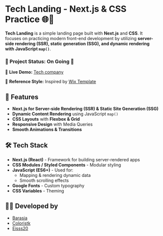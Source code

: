 # Tech Landing - Next.js & CSS Practice 🌐🎨  

**Tech Landing** is a simple landing page built with **Next.js** and **CSS**. It focuses on practicing modern front-end development by utilizing **server-side rendering (SSR), static generation (SSG), and dynamic rendering with JavaScript `map()`**.

### 🚧 Project Status: **On Going** 🚧

🚀 **Live Demo:** [Tech company](https://tech-company-landing-page-brown.vercel.app/#about)  

🎨 **Reference Style:** Inspired by [Wix Template](https://www.wix.com/website-template/view/html/3028?originUrl=https%3A%2F%2Fwww.wix.com%2Fwebsite%2Ftemplates%2Fhtml%2Fall%2F2&tpClick=view_button&esi=f70d9760-16ca-4407-89b3-cb8d15d73deb)




## 🎯 Features
- **Next.js for Server-side Rendering (SSR) & Static Site Generation (SSG)**
- **Dynamic Content Rendering** using JavaScript `map()`
- **CSS Layouts** with **Flexbox & Grid**
- **Responsive Design** with Media Queries
- **Smooth Animations & Transitions**

## 🛠 Tech Stack
- **Next.js (React)** - Framework for building server-rendered apps
- **CSS Modules / Styled Components** - Modular styling
- **JavaScript (ES6+)** - Used for:
  - Mapping & rendering dynamic data
  - Smooth scrolling effects
- **Google Fonts** - Custom typography
- **CSS Variables** - Theming

## 👨‍💻 Developed by
- [Barasia](https://github.com/basarisa)  
- [Coloristk](https://github.com/Coloristk)  
- [Eisss20](https://github.com/Eisss20)  
